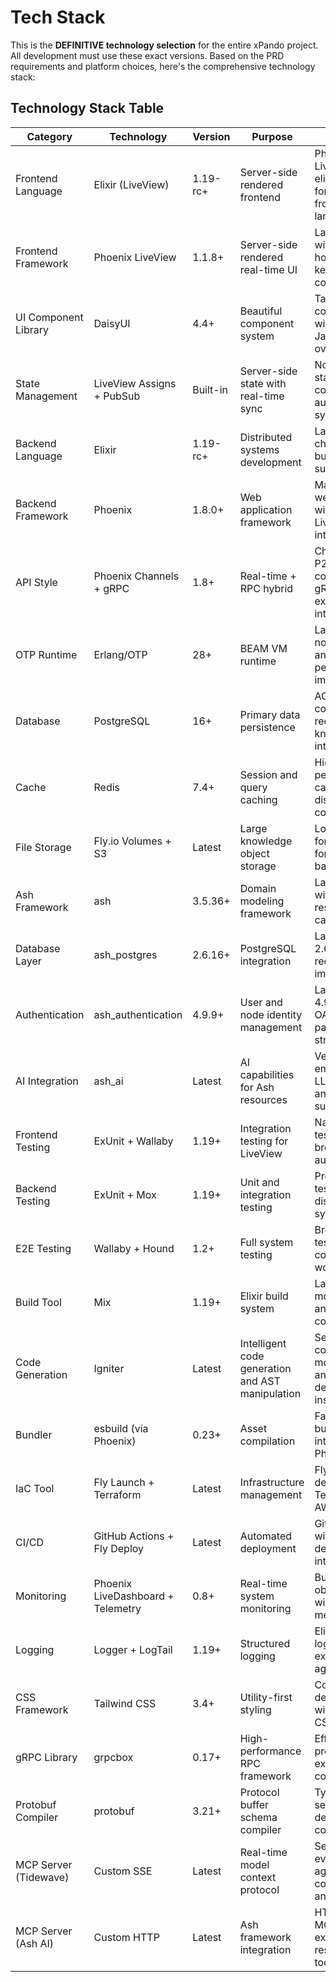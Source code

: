# Tech Stack

This is the **DEFINITIVE technology selection** for the entire xPando project. All development must use these exact versions. Based on the PRD requirements and platform choices, here's the comprehensive technology stack:

## Technology Stack Table

| Category | Technology | Version | Purpose | Rationale |
|----------|------------|---------|---------|-----------|
| Frontend Language | Elixir (LiveView) | 1.19-rc+ | Server-side rendered frontend | Phoenix LiveView eliminates need for separate frontend language |
| Frontend Framework | Phoenix LiveView | 1.1.8+ | Server-side rendered real-time UI | Latest version with colocated hooks and keyed comprehensions |
| UI Component Library | DaisyUI | 4.4+ | Beautiful component system | Tailwind-based components with minimal JavaScript overhead |
| State Management | LiveView Assigns + PubSub | Built-in | Server-side state with real-time sync | No client-side state complexity, automatic synchronization |
| Backend Language | Elixir | 1.19-rc+ | Distributed systems development | Latest with type checking and built-in JSON support |
| Backend Framework | Phoenix | 1.8.0+ | Web application framework | Mature Elixir web framework with excellent LiveView 1.1 integration |
| API Style | Phoenix Channels + gRPC | 1.8+ | Real-time + RPC hybrid | Channels for P2P communication, gRPC for external integrations |
| OTP Runtime | Erlang/OTP | 28+ | BEAM VM runtime | Latest OTP with nominal types and performance improvements |
| Database | PostgreSQL | 16+ | Primary data persistence | ACID compliance required for knowledge integrity |
| Cache | Redis | 7.4+ | Session and query caching | High-performance caching for distributed node coordination |
| File Storage | Fly.io Volumes + S3 | Latest | Large knowledge object storage | Local volumes for speed, S3 for archival and backup |
| Ash Framework | ash | 3.5.36+ | Domain modeling framework | Latest version with enhanced resource capabilities |
| Database Layer | ash_postgres | 2.6.16+ | PostgreSQL integration | Latest version 2.6.16 with recent improvements |
| Authentication | ash_authentication | 4.9.9+ | User and node identity management | Latest version 4.9.9 with OAuth and password strategies |
| AI Integration | ash_ai | Latest | AI capabilities for Ash resources | Vectorization, embeddings, LLM integration, and MCP server support |
| Frontend Testing | ExUnit + Wallaby | 1.19+ | Integration testing for LiveView | Native Elixir testing with browser automation |
| Backend Testing | ExUnit + Mox | 1.19+ | Unit and integration testing | Property-based testing for distributed systems |
| E2E Testing | Wallaby + Hound | 1.2+ | Full system testing | Browser-based testing for complete user workflows |
| Build Tool | Mix | 1.19+ | Elixir build system | Latest with lazy module loading and faster compilation |
| Code Generation | Igniter | Latest | Intelligent code generation and AST manipulation | Semantic Elixir code modification and dependency installation |
| Bundler | esbuild (via Phoenix) | 0.23+ | Asset compilation | Fast asset bundling integrated with Phoenix |
| IaC Tool | Fly Launch + Terraform | Latest | Infrastructure management | Fly.io deployment with Terraform for AWS migration |
| CI/CD | GitHub Actions + Fly Deploy | Latest | Automated deployment | GitHub native CI with Fly.io deployment integration |
| Monitoring | Phoenix LiveDashboard + Telemetry | 0.8+ | Real-time system monitoring | Built-in Elixir observability with custom metrics |
| Logging | Logger + LogTail | 1.19+ | Structured logging | Elixir native logging with external aggregation |
| CSS Framework | Tailwind CSS | 3.4+ | Utility-first styling | Consistent design system with minimal CSS overhead |
| gRPC Library | grpcbox | 0.17+ | High-performance RPC framework | Efficient binary protocol for external service communication |
| Protobuf Compiler | protobuf | 3.21+ | Protocol buffer schema compiler | Type-safe service definitions and code generation |
| MCP Server (Tidewave) | Custom SSE | Latest | Real-time model context protocol | Server-sent events for AI agent communication and tool access |
| MCP Server (Ash AI) | Custom HTTP | Latest | Ash framework integration | HTTP-based MCP server exposing Ash resources as AI tools |
